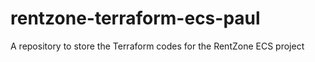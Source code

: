 # rentzone-terraform-ecs-paul
A repository to store the Terraform codes for the RentZone ECS project
